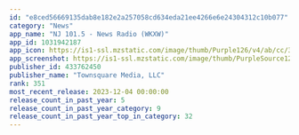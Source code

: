 ```yaml
---
id: "e8ced56669135dab8e182e2a257058cd634eda21ee4266e6e24304312c10b077"
category: "News"
app_name: "NJ 101.5 - News Radio (WKXW)"
app_id: 1031942187
app_icon: https://is1-ssl.mzstatic.com/image/thumb/Purple126/v4/ab/cc/3c/abcc3c1a-e7dd-6bc5-cebe-16d174bc29c6/AppIcon-1x_U007emarketing-0-6-0-0-85-220-0.jpeg/1024x1024bb.png
app_screenshot: https://is1-ssl.mzstatic.com/image/thumb/PurpleSource125/v4/dd/d9/e7/ddd9e79a-994e-0bc2-cf95-0e6022991b99/7d8f4fe9-8158-42ee-869a-45ab7f33bef9_IphoneXR1.jpg/1242x2688bb.png
publisher_id: 433762450
publisher_name: "Townsquare Media, LLC"
rank: 351
most_recent_release: 2023-12-04 00:00:00
release_count_in_past_year: 5
release_count_in_past_year_category: 9
release_count_in_past_year_top_in_category: 32
---
```

